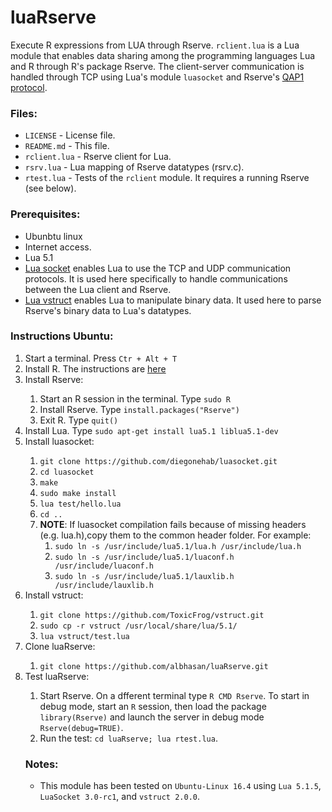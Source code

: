 # luaRserve

Execute R expressions from LUA through Rserve. <code>rclient.lua</code> is a Lua module that enables data sharing among the programming languages Lua and R through R's package Rserve. The client-server communication is handled through TCP using Lua's module <code>luasocket</code> and Rserve's <a href="http://rforge.net/Rserve/dev.html">QAP1 protocol</a>. 



<h3>Files:</h3>
<ul>
  <li><code>LICENSE</code> - License file.</li>
  <li><code>README.md</code> - This file.</li>
  <li><code>rclient.lua</code> - Rserve client for Lua.</li>
  <li><code>rsrv.lua</code> - Lua mapping of Rserve datatypes (rsrv.c).</li>
  <li><code>rtest.lua</code> - Tests of the <code>rclient</code> module. It requires a running Rserve (see below).</li>
</ul>



<h3>Prerequisites:</h3>
<ul>
  <li>Ubunbtu linux</li>
  <li>Internet access.</li>
  <li>Lua 5.1</li>
  <li><a href = "http://w3.impa.br/~diego/software/luasocket/">Lua socket</a> enables Lua to use the TCP and UDP communication protocols. It is used here specifically to handle communications between the Lua client and Rserve.</li>
  <li><a href = "https://github.com/ToxicFrog/vstruct">Lua vstruct</a> enables Lua to manipulate binary data. It used here to parse Rserve's binary data to Lua's datatypes.</li>
</ul>



<h3>Instructions Ubuntu:</h3>
<ol>
  <li>Start a terminal. Press <code>Ctr + Alt + T</code></li>
	<li>Install R. The instructions are <a href = https://cran.r-project.org/bin/linux/ubuntu/README.html>here</a></li>
  <li>Install Rserve:</li>
  <ol>
    <li>Start an R session in the terminal. Type <code>sudo R</code></li>
    <li>Install Rserve. Type <code>install.packages("Rserve")</code></li>
    <li>Exit R. Type <code>quit()</code></li>
  </ol>

  <li>Install Lua. Type <code>sudo apt-get install lua5.1 liblua5.1-dev</code></li>

  <li>Install luasocket:</li>
  <ol>
    <li><code>git clone https://github.com/diegonehab/luasocket.git</code></li>
    <li><code>cd luasocket</code></li>
    <li><code>make</code></li>
    <li><code>sudo make install</code></li>
    <li><code>lua test/hello.lua</code></li>
    <li><code>cd ..</code></li>
    <li><b>NOTE</b>: If luasocket compilation fails because of missing headers (e.g. lua.h),copy them to the common header folder. For example:
      <ol>
      <li><code>sudo ln -s /usr/include/lua5.1/lua.h /usr/include/lua.h</code></li>
      <li><code>sudo ln -s /usr/include/lua5.1/luaconf.h /usr/include/luaconf.h</code></li>
      <li><code>sudo ln -s /usr/include/lua5.1/lauxlib.h /usr/include/lauxlib.h</code></li>
    </ol>
    </li>
  </ol>

  <li>Install vstruct:</li>
  <ol>
    <li><code>git clone https://github.com/ToxicFrog/vstruct.git</code></li>
    <li><code>sudo cp -r vstruct /usr/local/share/lua/5.1/</code></li>
    <li><code>lua vstruct/test.lua</code></li>
  </ol>


  <li>Clone luaRserve:</li>
  <ol>
    <li><code>git clone https://github.com/albhasan/luaRserve.git</code></li>
  </ol>

  <li>Test luaRserve:</li>
  <ol>
    <li>Start Rserve. On a dfferent terminal type <code>R CMD Rserve</code>. To start in debug mode, start an <code>R</code> session, then load the package <code>library(Rserve)</code> and launch the server in debug mode <code>Rserve(debug=TRUE)</code>.</li>
    <li>Run the test: <code>cd luaRserve; lua rtest.lua</code>.</li>
  </ol>

  <h3>Notes:</h3>
  <ul>
    <li>This module has been tested on <code>Ubuntu-Linux 16.4</code> using <code>Lua 5.1.5</code>, <code>LuaSocket 3.0-rc1</code>, and <code>vstruct 2.0.0</code>.</li>
  </ul>
</ol>

